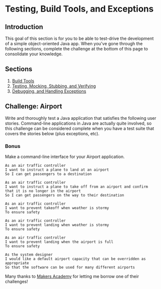 # Testing, Build Tools, and Exceptions

## Introduction
This goal of this section is for you to be able to test-drive the development of a simple object-oriented Java app. When you've gone through the following sections, complete the challenge at the bottom of this page to consolidate your knowledge.

## Sections

1. [Build Tools](2-1-buildtools-gradle-maven)
2. [Testing, Mocking, Stubbing, and Verifying](2-2-testing-stubbing-verifying)
3. [Debugging, and Handling Exceptions](2-3-debugging-handling-exceptions)

## Challenge: Airport
Write and thoroughly test a Java application that satisfies the following user
stories. Command-line applications in Java are actually quite involved, so
this challenge can be considered complete when you have a test suite that
covers the stories below (plus exceptions, etc).

### Bonus
Make a command-line interface for your Airport application.

```
As an air traffic controller
I want to instruct a plane to land at an airport
So I can get passengers to a destination

As an air traffic controller
I want to instruct a plane to take off from an airport and confirm that it is no longer in the airport
So I can get passengers on the way to their destination

As an air traffic controller
I want to prevent takeoff when weather is stormy
To ensure safety

As an air traffic controller
I want to prevent landing when weather is stormy
To ensure safety

As an air traffic controller
I want to prevent landing when the airport is full
To ensure safety

As the system designer
I would like a default airport capacity that can be overridden as appropriate
So that the software can be used for many different airports
```

Many thanks to [Makers Academy](http://www.makersacademy.com/) for letting me
borrow one of their challenges!
